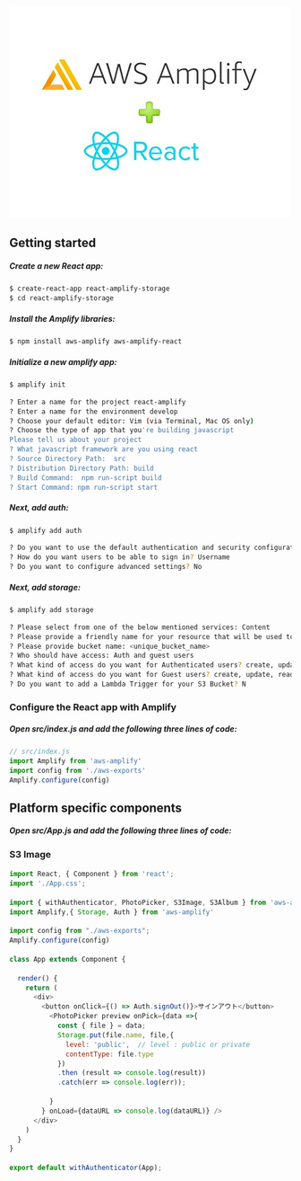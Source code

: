 ![](https://github.com/da-okazaki/React/blob/master/react-amplify-storage/amplify_react.png)

## Getting started
##### Create a new React app:

```bash
$ create-react-app react-amplify-storage
$ cd react-amplify-storage
```
##### Install the Amplify libraries:

```bash
$ npm install aws-amplify aws-amplify-react
```

##### Initialize a new amplify app:
```bash
$ amplify init
```
```bash
? Enter a name for the project react-amplify
? Enter a name for the environment develop
? Choose your default editor: Vim (via Terminal, Mac OS only)
? Choose the type of app that you're building javascript
Please tell us about your project
? What javascript framework are you using react
? Source Directory Path:  src
? Distribution Directory Path: build
? Build Command:  npm run-script build
? Start Command: npm run-script start
```

#####  Next, add auth:
```bash
$ amplify add auth
```
```bash
? Do you want to use the default authentication and security configuration? Default configuration
? How do you want users to be able to sign in? Username
? Do you want to configure advanced settings? No
```

##### Next, add storage:
```bash
$ amplify add storage
```
```bash
? Please select from one of the below mentioned services: Content
? Please provide a friendly name for your resource that will be used to label this category in the project: <resource_name>
? Please provide bucket name: <unique_bucket_name>
? Who should have access: Auth and guest users
? What kind of access do you want for Authenticated users? create, update, read, delete
? What kind of access do you want for Guest users? create, update, read, delete
? Do you want to add a Lambda Trigger for your S3 Bucket? N
```

### Configure the React app with Amplify
##### Open src/index.js and add the following three lines of code:

```JavaScript
// src/index.js
import Amplify from 'aws-amplify'
import config from './aws-exports'
Amplify.configure(config)
```

## Platform specific components
##### Open src/App.js and add the following three lines of code:

### S3 Image
```JavaScript
import React, { Component } from 'react';
import './App.css';

import { withAuthenticator, PhotoPicker, S3Image, S3Album } from 'aws-amplify-react';
import Amplify,{ Storage, Auth } from 'aws-amplify' 

import config from "./aws-exports";
Amplify.configure(config)

class App extends Component {

  render() {
    return (
      <div>
        <button onClick={() => Auth.signOut()}>サインアウト</button>
          <PhotoPicker preview onPick={data =>{ 
            const { file } = data;
            Storage.put(file.name, file,{
              level: 'public',  // level : public or private
              contentType: file.type
            })
            .then (result => console.log(result)) 
            .catch(err => console.log(err));

          }
        } onLoad={dataURL => console.log(dataURL)} />
      </div>
    )
  }
}

export default withAuthenticator(App);
```
